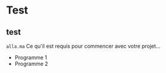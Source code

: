 # Test
## test
``alla.ma``
Ce qu'il est requis pour commencer avec votre projet...

- Programme 1
- Programme 2
